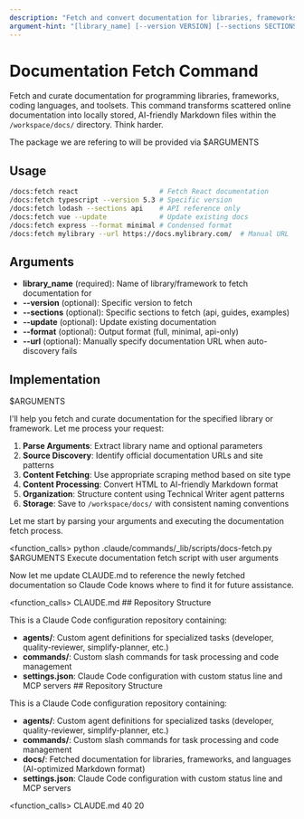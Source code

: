 ```yaml
---
description: "Fetch and convert documentation for libraries, frameworks, and languages into AI-friendly Markdown format"
argument-hint: "[library_name] [--version VERSION] [--sections SECTIONS] [--update] [--format FORMAT] [--url URL]"
---
```


# Documentation Fetch Command

Fetch and curate documentation for programming libraries, frameworks, coding languages, and toolsets. This command transforms scattered online documentation into locally stored, AI-friendly Markdown files within the `/workspace/docs/` directory. Think harder.

The package we are refering to will be provided via $ARGUMENTS

## Usage

```bash
/docs:fetch react                    # Fetch React documentation
/docs:fetch typescript --version 5.3 # Specific version
/docs:fetch lodash --sections api    # API reference only
/docs:fetch vue --update             # Update existing docs
/docs:fetch express --format minimal # Condensed format
/docs:fetch mylibrary --url https://docs.mylibrary.com/  # Manual URL
```

## Arguments

- **library_name** (required): Name of library/framework to fetch documentation for
- **--version** (optional): Specific version to fetch
- **--sections** (optional): Specific sections to fetch (api, guides, examples)
- **--update** (optional): Update existing documentation
- **--format** (optional): Output format (full, minimal, api-only)
- **--url** (optional): Manually specify documentation URL when auto-discovery fails

## Implementation

$ARGUMENTS

I'll help you fetch and curate documentation for the specified library or framework. Let me process your request:

1. **Parse Arguments**: Extract library name and optional parameters
2. **Source Discovery**: Identify official documentation URLs and site patterns
3. **Content Fetching**: Use appropriate scraping method based on site type
4. **Content Processing**: Convert HTML to AI-friendly Markdown format
5. **Organization**: Structure content using Technical Writer agent patterns
6. **Storage**: Save to `/workspace/docs/` with consistent naming conventions

Let me start by parsing your arguments and executing the documentation fetch process.

<function_calls>
<invoke name="Bash">
<parameter name="command">python .claude/commands/\_lib/scripts/docs-fetch.py $ARGUMENTS</parameter>
<parameter name="description">Execute documentation fetch script with user arguments</parameter>
</invoke>

Now let me update CLAUDE.md to reference the newly fetched documentation so Claude Code knows where to find it for future assistance.

<function_calls>
<invoke name="Edit">
<parameter name="file_path">CLAUDE.md</parameter>
<parameter name="old_string">## Repository Structure

This is a Claude Code configuration repository containing:

- **agents/**: Custom agent definitions for specialized tasks (developer, quality-reviewer, simplify-planner, etc.)
- **commands/**: Custom slash commands for task processing and code management
- **settings.json**: Claude Code configuration with custom status line and MCP servers</parameter>
  <parameter name="new_string">## Repository Structure

This is a Claude Code configuration repository containing:

- **agents/**: Custom agent definitions for specialized tasks (developer, quality-reviewer, simplify-planner, etc.)
- **commands/**: Custom slash commands for task processing and code management
- **docs/**: Fetched documentation for libraries, frameworks, and languages (AI-optimized Markdown format)
- **settings.json**: Claude Code configuration with custom status line and MCP servers</parameter>
  </invoke>

<function_calls>
<invoke name="Read">
<parameter name="file_path">CLAUDE.md</parameter>
<parameter name="offset">40</parameter>
<parameter name="limit">20</parameter>
</invoke>
